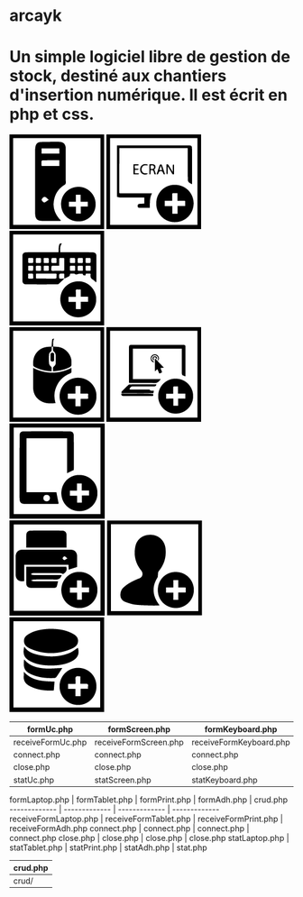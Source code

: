 # arcayk



 Un simple logiciel libre de gestion de stock, destiné aux chantiers d'insertion numérique. Il est écrit en php et css.
 ==

![img](https://github.com/N0r3f/arcayk/blob/main/doc/img/uc.png) 
![img](https://github.com/N0r3f/arcayk/blob/main/doc/img/screen.png)
![img](https://github.com/N0r3f/arcayk/blob/main/doc/img/keyboard.png)  
![img](https://github.com/N0r3f/arcayk/blob/main/doc/img/mouse.png)
![img](https://github.com/N0r3f/arcayk/blob/main/doc/img/laptop.png)
![img](https://github.com/N0r3f/arcayk/blob/main/doc/img/tablet.png)  
![img](https://github.com/N0r3f/arcayk/blob/main/doc/img/print.png)
![img](https://github.com/N0r3f/arcayk/blob/main/doc/img/adh.png)
![img](https://github.com/N0r3f/arcayk/blob/main/doc/img/crud.png)

formUc.php | formScreen.php | formKeyboard.php | formMouse.php  
------------- | ------------- | ------------- | ------------- 
receiveFormUc.php | receiveFormScreen.php | receiveFormKeyboard.php | receiveFormMouse.php  
connect.php | connect.php | connect.php | connect.php 
close.php | close.php | close.php | close.php 
statUc.php | statScreen.php | statKeyboard.php | statMouse.php 

formLaptop.php | formTablet.php | formPrint.php | formAdh.php  | crud.php
------------- | ------------- | ------------- | -------------
receiveFormLaptop.php | receiveFormTablet.php  | receiveFormPrint.php | receiveFormAdh.php 
connect.php | connect.php | connect.php | connect.php 
close.php | close.php | close.php | close.php
statLaptop.php | statTablet.php | statPrint.php | statAdh.php | stat.php

| crud.php |
| ------------- |
| crud/ | add.php | edit.php | delete.php |

